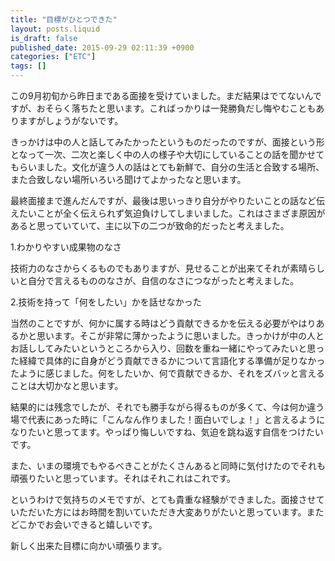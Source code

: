 ```yaml
---
title: "目標がひとつできた"
layout: posts.liquid
is_draft: false
published_date: 2015-09-29 02:11:39 +0900
categories: ["ETC"]
tags: []
---
```


この9月初旬から昨日まである面接を受けていました。まだ結果はでてないんですが、おそらく落ちたと思います。こればっかりは一発勝負だし悔やむこともありますがしょうがないです。

きっかけは中の人と話してみたかったというものだったのですが、面接という形となって一次、二次と楽しく中の人の様子や大切にしていることの話を聞かせてもらいました。文化が違う人の話はとても新鮮で、自分の生活と合致する場所、また合致しない場所いろいろ聞けてよかったなと思います。

最終面接まで進んだんですが、最後は思いっきり自分がやりたいことの話など伝えたいことが全く伝えられず気迫負けしてしまいました。これはさまざま原因があると思っていていて、主に以下の二つが致命的だったと考えました。

1.わかりやすい成果物のなさ

技術力のなさからくるものでもありますが、見せることが出来てそれが素晴らしいと自分で言えるもののなさが、自信のなさにつながったと考えました。

2.技術を持って「何をしたい」かを話せなかった

当然のことですが、何かに属する時はどう貢献できるかを伝える必要がやはりあるかと思います。そこが非常に薄かったように思いました。きっかけが中の人とお話ししてみたいというところから入り、回数を重ね一緒にやってみたいと思った経緯で具体的に自身がどう貢献できるかについて言語化する準備が足りなかったように感じました。何をしたいか、何で貢献できるか、それをズバッと言えることは大切かなと思います。

結果的には残念でしたが、それでも勝手ながら得るものが多くて、今は何か違う場で代表にあった時に「こんなん作りました！面白いでしょ！」と言えるようになりたいと思ってます。やっぱり悔しいですね、気迫を跳ね返す自信をつけたいです。

また、いまの環境でもやるべきことがたくさんあると同時に気付けたのでそれも頑張りたいと思っています。それはそれこれはこれです。

というわけで気持ちのメモですが、とても貴重な経験ができました。面接させていただいた方にはお時間を割いていただき大変ありがたいと思っています。またどこかでお会いできると嬉しいです。

新しく出来た目標に向かい頑張ります。


